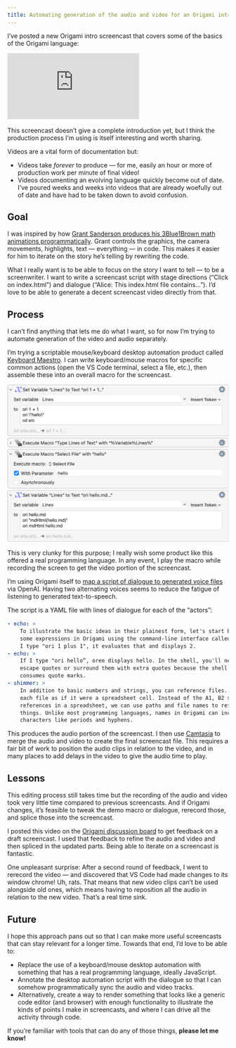```yaml
---
title: Automating generation of the audio and video for an Origami intro screencast
---
```


I’ve posted a new Origami intro screencast that covers some of the basics of the Origami language:

<iframe class="video16x9" src="https://www.youtube.com/embed/7KXtRQ5zFLY" title="YouTube video player" frameborder="0" allow="accelerometer; autoplay; clipboard-write; encrypted-media; gyroscope; picture-in-picture; web-share" allowfullscreen></iframe>

This screencast doesn’t give a complete introduction yet, but I think the production process I’m using is itself interesting and worth sharing.

Videos are a vital form of documentation but:

- Videos take _forever_ to produce — for me, easily an hour or more of production work per minute of final video!
- Videos documenting an evolving language quickly become out of date. I’ve poured weeks and weeks into videos that are already woefully out of date and have had to be taken down to avoid confusion.

## Goal

I was inspired by how [Grant Sanderson produces his 3Blue1Brown math animations programmatically](https://www.3blue1brown.com/lessons/manim-demo). Grant controls the graphics, the camera movements, highlights, text — everything — in code. This makes it easier for him to iterate on the story he’s telling by rewriting the code.

What I really want is to be able to focus on the story I want to tell — to be a screenwriter. I want to write a screencast script with stage directions (“Click on index.html”) and dialogue (“Alice: This index.html file contains…”). I’d love to be able to generate a decent screencast video directly from that.

## Process

I can’t find anything that lets me do what I want, so for now I’m trying to automate generation of the video and audio separately.

I’m trying a scriptable mouse/keyboard desktop automation product called [Keyboard Maestro](https://www.keyboardmaestro.com/main/). I can write keyboard/mouse macros for specific common actions (open the VS Code terminal, select a file, etc.), then assemble these into an overall macro for the screencast.

![](/images/2024/12/Keyboard%20Maestro.png)

This is very clunky for this purpose; I really wish some product like this offered a real programming language. In any event, I play the macro while recording the screen to get the video portion of the screencast.

I’m using Origami itself to [map a script of dialogue to generated voice files](https://github.com/WebOrigami/intro-screencast) via OpenAI. Having two alternating voices seems to reduce the fatigue of listening to generated text-to-speech.

The script is a YAML file with lines of dialogue for each of the “actors”:

```yaml
- echo: >
    To illustrate the basic ideas in their plainest form, let's start by writing
    some expressions in Origami using the command-line interface called ori. If
    I type "ori 1 plus 1", it evaluates that and displays 2.
- echo: >
    If I type "ori hello”, oree displays hello. In the shell, you'll need to
    escape quotes or surround them with extra quotes because the shell itself
    consumes quote marks.
- shimmer: >
    In addition to basic numbers and strings, you can reference files. Think of
    each file as if it were a spreadsheet cell. Instead of the A1, B2 style cell
    references in a spreadsheet, we can use paths and file names to refer to
    things. Unlike most programming languages, names in Origami can include
    characters like periods and hyphens.
```

This produces the audio portion of the screencast.
I then use [Camtasia](https://www.techsmith.com/camtasia/) to merge the audio and video to create the final screencast file. This requires a fair bit of work to position the audio clips in relation to the video, and in many places to add delays in the video to give the audio time to play.

## Lessons

This editing process still takes time but the recording of the audio and video took very little time compared to previous screencasts. And if Origami changes, it’s feasible to tweak the demo macro or dialogue, rerecord those, and splice those into the screencast.

I posted this video on the [Origami discussion board](https://matrix.to/#/%23weborigami:envs.net) to get feedback on a draft screencast. I used that feedback to refine the audio and video and then spliced in the updated parts. Being able to iterate on a screencast is fantastic.

One unpleasant surprise: After a second round of feedback, I went to rerecord the video — and discovered that VS Code had made changes to its window chrome! Uh, rats. That means that new video clips can’t be used alongside old ones, which means having to reposition all the audio in relation to the new video. That’s a real time sink.

## Future

I hope this approach pans out so that I can make more useful screencasts that can stay relevant for a longer time. Towards that end, I’d love to be able to:

- Replace the use of a keyboard/mouse desktop automation with something that has a real programming language, ideally JavaScript.
- Annotate the desktop automation script with the dialogue so that I can somehow programmatically sync the audio and video tracks.
- Alternatively, create a way to render something that looks like a generic code editor (and browser) with enough functionality to illustrate the kinds of points I make in screencasts, and where I can drive all the activity through code.

If you’re familiar with tools that can do any of those things, **please let me know!**
